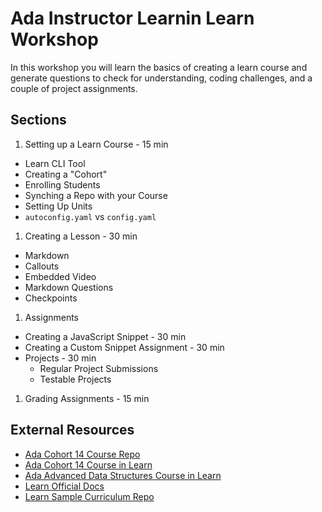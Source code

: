 # Ada Instructor Learnin Learn Workshop

In this workshop you will learn the basics of creating a learn course and generate questions to check for understanding, coding challenges, and a couple of project assignments.

## Sections

1.  Setting up a Learn Course - 15 min
  - Learn CLI Tool
  - Creating a "Cohort"
  - Enrolling Students
  - Synching a Repo with your Course
  - Setting Up Units
  - `autoconfig.yaml` vs `config.yaml`
1.  Creating a Lesson - 30 min
  - Markdown
  - Callouts
  - Embedded Video
  - Markdown Questions
  - Checkpoints
1. Assignments
  -  Creating a JavaScript Snippet - 30 min
  -  Creating a Custom Snippet Assignment - 30 min
  - Projects - 30 min
    - Regular Project Submissions
    - Testable Projects
1.  Grading Assignments - 15 min

## External Resources

- [Ada Cohort 14 Course Repo](https://github.com/gSchool/ada-c14)
- [Ada Cohort 14 Course in Learn](https://learn-2.galvanize.com/cohorts/2036)
- [Ada Advanced Data Structures Course in Learn](https://learn-2.galvanize.com/cohorts/2000)
- [Learn Official Docs](https://learn-2.galvanize.com/cohorts/667)
- [Learn Sample Curriculum Repo](https://github.com/gSchool/learn-content)
